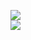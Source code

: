 [![](https://img.shields.io/badge/Made%20With-Github%20Spray-lightgrey.svg?style=for-the-badge&logo=github)](https://github.com/Annihil/github-spray#17725)  
[![](https://i.imgur.com/2DrTn0Z.gif)](https://github.com/Annihil/github-spray)